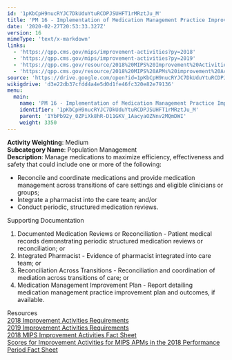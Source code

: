 ```yaml
---
id: '1pKbCpH9nucRYJC7DkUduYtuRCDPJSUHFT1rMRztJu_M'
title: 'PM 16 - Implementation of Medication Management Practice Improvements'
date: '2020-02-27T20:53:33.327Z'
version: 16
mimeType: 'text/x-markdown'
links:
  - 'https://qpp.cms.gov/mips/improvement-activities?py=2018'
  - 'https://qpp.cms.gov/mips/improvement-activities?py=2019'
  - 'https://qpp.cms.gov/resource/2018%20MIPS%20Improvement%20Activities%20Fact%20Sheet'
  - 'https://qpp.cms.gov/resource/2018%20MIPS%20APMs%20improvement%20Activities%20scores%20fact%20sheet'
source: 'https://drive.google.com/open?id=1pKbCpH9nucRYJC7DkUduYtuRCDPJSUHFT1rMRztJu_M'
wikigdrive: 'd3e22db37cfdd4a4e5d0d1fe46fc320e82e79136'
menu:
  main:
    name: 'PM 16 - Implementation of Medication Management Practice Improvements'
    identifier: '1pKbCpH9nucRYJC7DkUduYtuRCDPJSUHFT1rMRztJu_M'
    parent: '1YbPb92y_0ZPiXk8hR-D11GKV_1AacyaOZNnv2MQmDWI'
    weight: 3350
---
```





**Activity Weighting**: Medium  
**Subcategory Name**: Population Management  
**Description**: Manage medications to maximize efficiency, effectiveness and safety that could include one or more of the following:
* Reconcile and coordinate medications and provide medication management across transitions of care settings and eligible clinicians or groups; 
* Integrate a pharmacist into the care team; and/or
* Conduct periodic, structured medication reviews.




Supporting Documentation
1. Documented Medication Reviews or Reconciliation - Patient medical records demonstrating periodic structured medication reviews or reconciliation; or 
2. Integrated Pharmacist - Evidence of pharmacist integrated into care team; or 
3. Reconciliation Across Transitions - Reconciliation and coordination of mediation across transitions of care; or 
4. Medication Management Improvement Plan - Report detailing medication management practice improvement plan and outcomes, if available.




Resources  
[2018 Improvement Activities Requirements](https://qpp.cms.gov/mips/improvement-activities?py=2018)  
[2019 Improvement Activities Requirements](https://qpp.cms.gov/mips/improvement-activities?py=2019)  
[2018 MIPS Improvement Activities Fact Sheet](https://qpp.cms.gov/resource/2018%20MIPS%20Improvement%20Activities%20Fact%20Sheet)  
[Scores for Improvement Activities for MIPS APMs in the 2018 Performance Period Fact Sheet](https://qpp.cms.gov/resource/2018%20MIPS%20APMs%20improvement%20Activities%20scores%20fact%20sheet)
